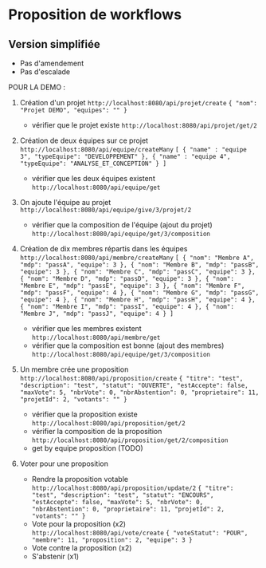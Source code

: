 # Proposition de workflows

## Version simplifiée
- Pas d'amendement
- Pas d'escalade

POUR LA DEMO : 
1. Création d'un projet
   `http://localhost:8080/api/projet/create`
   `{
   "nom": "Projet DEMO",
   "equipes": ""
   }`
   * vérifier que le projet existe
   `http://localhost:8080/api/projet/get/2`
2. Création de deux équipes sur ce projet
   `http://localhost:8080/api/equipe/createMany`
   `[
   {
   "name" : "equipe 3",
   "typeEquipe": "DEVELOPPEMENT"
   },
   {
   "name" : "equipe 4",
   "typeEquipe": "ANALYSE_ET_CONCEPTION"
   }
   ]`
   * vérifier que les deux équipes existent
   `http://localhost:8080/api/equipe/get`
3. On ajoute l'équipe au projet
   `http://localhost:8080/api/equipe/give/3/projet/2`
   * vérifier que la composition de l'équipe (ajout du projet)
   `http://localhost:8080/api/equipe/get/3/composition`
4. Création de dix membres répartis dans les équipes
   `http://localhost:8080/api/membre/createMany`
   `[
   {
   "nom": "Membre A",
   "mdp": "passA",
   "equipe": 3
   },
   {
   "nom": "Membre B",
   "mdp": "passB",
   "equipe": 3
   },
   {
   "nom": "Membre C",
   "mdp": "passC",
   "equipe": 3
   },
   {
   "nom": "Membre D",
   "mdp": "passD",
   "equipe": 3
   },
   {
   "nom": "Membre E",
   "mdp": "passE",
   "equipe": 3
   },
   {
   "nom": "Membre F",
   "mdp": "passF",
   "equipe": 4
   },
   {
   "nom": "Membre G",
   "mdp": "passG",
   "equipe": 4
   },
   {
   "nom": "Membre H",
   "mdp": "passH",
   "equipe": 4
   },
   {
   "nom": "Membre I",
   "mdp": "passI",
   "equipe": 4
   },
   {
   "nom": "Membre J",
   "mdp": "passJ",
   "equipe": 4
   }
   ]
   `
   * vérifier que les membres existent
   `http://localhost:8080/api/membre/get`
   * vérifier que la composition est bonne (ajout des membres)
   `http://localhost:8080/api/equipe/get/3/composition`
5. Un membre crée une proposition
   `http://localhost:8080/api/proposition/create`
   `{
   "titre": "test",
   "description": "test",
   "statut": "OUVERTE",
   "estAccepte": false,
   "maxVote": 5,
   "nbrVote": 0,
   "nbrAbstention": 0,
   "proprietaire": 11,
   "projetId": 2,
   "votants": ""
   }`
   * vérifier que la proposition existe
   `http://localhost:8080/api/proposition/get/2`
   * vérifier la composition de la proposition
   `http://localhost:8080/api/proposition/get/2/composition`
   * get by equipe proposition (TODO)

6. Voter pour une proposition
   * Rendre la proposition votable
   `http://localhost:8080/api/proposition/update/2`
     `{
     "titre": "test",
     "description": "test",
     "statut": "ENCOURS",
     "estAccepte": false,
     "maxVote": 5,
     "nbrVote": 0,
     "nbrAbstention": 0,
     "proprietaire": 11,
     "projetId": 2,
     "votants": ""
     }`
   * Vote pour la proposition (x2)
   `http://localhost:8080/api/vote/create`
   `{
     "voteStatut": "POUR",
     "membre": 11,
     "proposition": 2,
     "equipe": 3
     }`
   * Vote contre la proposition (x2)
   * S'abstenir (x1)


[//]: # (// OLD)

[//]: # (1. Avoir des utilisateurs)

[//]: # (   - **Existe en DB**)

[//]: # (2. Avoir une communauté &#40;l'ensemble des projets forment une communauté&#41;)

[//]: # (   * communauté = type d'équipe)

[//]: # (   * tous les utilisateurs existants sont dans la commununauté &#40;OK&#41;)

[//]: # (   - **Existe en DB**)

[//]: # (3. Créer une équipe &#40;par exemple équipe de développement&#41;)

[//]: # (   * ajouter des membres à l'équipe &#40;au moins 3 pour faire un vote&#41;)

[//]: # (   - **Existe en DB**)

[//]: # (4. Créer un projet )

[//]: # (   * ajouter le projet à la communauté)

[//]: # (   * ajouter une équipe au projet &#40;cf. 3.&#41;)

[//]: # (   - **Existe en DB**)

[//]: # (5. Créer une proposition)

[//]: # (   * supprimer la proposition &#40;exigence&#41;)

[//]: # (   * re-créer la proposition)

[//]: # (   - **Existe en DB**)

[//]: # (   - Problématique c'est quoi ? Une description des propositions ? Si oui est-ce que je peux le renommer en description ?)

[//]: # (   - Propriétaire c'est quoi ? C'est la liste des personnes concernées par la proposition ? C'est les personnes qui ont déposés la proposition ? Une proposition a UN SEUL propriétaire dans le cahier des charges, est-ce qu'il faudrait pas changer ça?)

[//]: # (6. Voter la proposition)

[//]: # (   - Les problèmes commencent ici : )

[//]: # (     - est-ce qu'on ajoute une liste de vote à chaque proposition &#40;un vote = un user&#41; et on calcule le statut de la proposition en fonction du nombre de votes ? Ensuite on complexifie en ajoutant une date limite, un nombre minimum de votant etc...)
